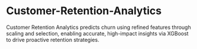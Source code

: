 # Customer-Retention-Analytics
Customer Retention Analytics predicts churn using refined features through scaling and selection, enabling accurate, high-impact insights via XGBoost to drive proactive retention strategies.
